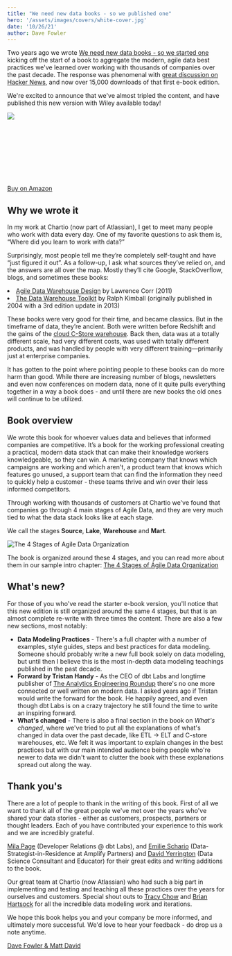 ```yaml
---
title: "We need new data books - so we published one"
hero: '/assets/images/covers/white-cover.jpg'
date: '10/26/21'
author: Dave Fowler
---
```


Two years ago we wrote [We need new data books - so we started one](https://chartio.com/blog/cloud-data-management-book-launch/) kicking off the start of a book to aggregate the modern, agile data best practices we've learned over working with thousands of companies over the past decade.  The response was phenomenal with [great discussion on Hacker News](https://news.ycombinator.com/item?id=21411893), and now over 15,000 downloads of that first e-book edition.  

We're excited to announce that we've almost tripled the content, and have published this new version with Wiley available today!

<div class="row book">
  <div class="seven columns">

<a href="https://amzn.to/3AxLdln">
  <img src="/assets/images/covers/white-cover.jpg" style="max-width: 100%">
</a>

  </div>
  <div class="three columns ">
  <a class="button button-primary buy" href="https://amzn.to/3AxLdln" style="margin-top: 150px;">Buy on Amazon</a>
  </div>
</div>


## Why we wrote it

In my work at Chartio (now part of Atlassian), I get to meet many people who work with data every day. One of my favorite questions to ask them is, “Where did you learn to work with data?”

Surprisingly, most people tell me they’re completely self-taught and have “just figured it out”. As a follow-up, I ask what sources they’ve relied on, and the answers are all over the map. Mostly they’ll cite Google, StackOverflow, blogs, and sometimes these books:

 <li><a href="https://www.amazon.com/Agile-Data-Warehouse-Design-Collaborative/dp/0956817203/ref=asc_df_0956817203/?tag=hyprod-20&linkCode=df0&hvadid=266023323049&hvpos=1o1&hvnetw=g&hvrand=17506356589734013397&hvpone=&hvptwo=&hvqmt=&hvdev=c&hvdvcmdl=&hvlocint=&hvlocphy=1014221&hvtargid=pla-334867027108&psc=1">Agile Data Warehouse Design</a> by Lawrence Corr (2011)
 </li>
 <li><a href="https://www.kimballgroup.com/data-warehouse-business-intelligence-resources/books/data-warehouse-dw-toolkit/">The Data Warehouse Toolkit</a> by Ralph Kimball (originally published in 2004 with a 3rd edition update in 2013)
</li>

 These books were very good for their time, and became classics. But in the timeframe of data, they’re ancient. Both were written before Redshift and the gains of the [cloud C-Store warehouse](https://dataschool.com/data-modeling-101/row-vs-column-oriented-databases/). Back then, data was at a totally different scale, had very different costs, was used with totally different products, and was handled by people with very different training—primarily just at enterprise companies.

 It has gotten to the point where pointing people to these books can do more harm than good.  While there are increasing number of blogs, newsletters and even now conferences on modern data, none of it quite pulls everything together in a way a book does - and until there are new books the old ones will continue to be utilized.


 ## Book overview

 We wrote this book for whoever values data and believes that informed companies are competitive. It’s a book for the working professional creating a practical, modern data stack that can make their knowledge workers knowledgeable, so they can win.  A marketing company that knows which campaigns are working and which aren't, a product team that knows which features go unused, a support team that can find the information they need to quickly help a customer - these teams thrive and win over their less informed competitors.

Through working with thousands of customers at Chartio we've found that companies go through 4 main stages of Agile Data, and they are very much tied to what the data stack looks like at each stage.

 We call the stages **Source**, **Lake**, **Warehouse** and **Mart**.

 ![The 4 Stages of Agile Data Organization](/assets/images/4stages.png)

The book is organized around these 4 stages, and you can read more about them in our sample intro chapter: [The 4 Stages of Agile Data Organization](/posts/the-4-stages-of-agile-data-organization/)


## What's new?

For those of you who've read the starter e-book version, you'll notice that this new edition is still organized around the same 4 stages, but that is an almost complete re-write with three times the content.  There are also a few new sections, most notably:

 - **Data Modeling Practices** - There's a full chapter with a number of examples, style guides, steps and best practices for data modeling.  Someone should probably write a new full book solely on data modeling, but until then I believe this is the most in-depth data modeling teachings published in the past decade.
 - **Forward by Tristan Handy** - As the CEO of dbt Labs and longtime publisher of [The Analytics Engineering Roundup](https://roundup.getdbt.com) there's no one more connected or well written on modern data.  I asked years ago if Tristan would write the forward for the book.  He happily agreed, and even though dbt Labs is on a crazy trajectory he still found the time to write an inspiring forward.
 - **What's changed** - There is also a final section in the book on *What's changed*, where we've tried to put all the explanations of what's changed in data over the past decade, like ETL -> ELT and C-store warehouses, etc.  We felt it was important to explain changes in the best practices but with our main intended audience being people who're newer to data we didn't want to clutter the book with these explanations spread out along the way.


## Thank you's

There are a lot of people to thank in the writing of this book.  First of all we want to thank all of the great people we've met over the years who've shared your data stories - either as customers, prospects, partners or thought leaders.  Each of you have contributed your experience to this work and we are incredibly grateful.

[Mila Page](https://www.linkedin.com/in/mila-page/) (Developer Relations @ dbt Labs), and [Emilie Schario](http://emilieschario.com) (Data-Strategist-in-Residence at Amplify Partners) and [David Yerrington](https://www.yerrington.net) (Data Science Consultant and Educator) for their great edits and writing additions to the book.

Our great team at Chartio (now Atlassian) who had such a big part in implementing and testing and teaching all these practices over the years for ourselves and customers.  Special shout outs to [Tracy Chow](https://www.linkedin.com/in/tracy-chow/) and [Brian Hartsock](https://www.linkedin.com/in/brianhartsock/) for all the incredible data modeling work and iterations.

We hope this book helps you and your company be more informed, and ultimately more successful.  We'd love to hear your feedback - do drop us a note anytime.

[Dave Fowler & Matt David](/#authors)
